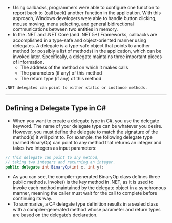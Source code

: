 - Using callbacks, programmers were able to configure one function to report back to (call back) another function in the application. With this approach, Windows developers were able to handle button clicking, mouse moving, menu selecting, and general bidirectional communications between two entities in memory.
- In the .NET and .NET Core (and .NET 5+) Frameworks, callbacks are accomplished in a type-safe and object-oriented manner using delegates. A delegate is a type-safe object that points to another method (or possibly a list of methods) in the application, which can be invoked later. Specifically, a delegate maintains three important pieces of information.
	- The address of the method on which it makes calls
	- The parameters (if any) of this method
	- The return type (if any) of this method

```ad-note
.NET delegates can point to either static or instance methods.
```

---

## Defining a Delegate Type in C\#
- When you want to create a delegate type in C#, you use the delegate keyword. The name of your delegate type can be whatever you desire. However, you must define the delegate to match the signature of the method(s) it will point to. For example, the following delegate type (named BinaryOp) can point to any method that returns an integer and takes two integers as input parameters:

```csharp
// This delegate can point to any method,  
// taking two integers and returning an integer.  
public delegate int BinaryOp(int x, int y);
```
- As you can see, the compiler-generated BinaryOp class defines three public methods. Invoke() is the key method in .NET, as it is used to invoke each method maintained by the delegate object in a synchronous manner, meaning the caller must wait for the call to complete before continuing its way.
- To summarize, a C# delegate type definition results in a sealed class with a compiler-generated method whose parameter and return types are based on the delegate’s declaration.